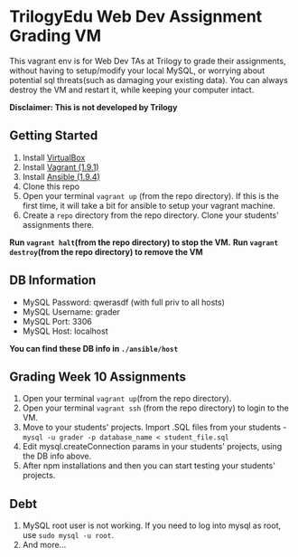 # TrilogyEdu Web Dev Assignment Grading VM

This vagrant env is for Web Dev TAs at Trilogy to grade their assignments, without having to setup/modify your local MySQL, or worrying about potential sql threats(such as damaging your existing data). You can always destroy the VM and restart it, while keeping your computer intact.

**Disclaimer: This is not developed by Trilogy**

## Getting Started
1. Install [VirtualBox](https://www.virtualbox.org/wiki/Downloads)
2. Install [Vagrant (1.9.1)](https://releases.hashicorp.com/vagrant/1.9.1/)
3. Install [Ansible (1.9.4)](http://docs.ansible.com/ansible/intro_installation.html#getting-ansible)
4. Clone this repo
5. Open your terminal `vagrant up` (from the repo directory). If this is the first time, it will take a bit for ansible to setup your vagrant machine.
6. Create a `repo` directory from the repo directory. Clone your students' assignments there.
 
**Run `vagrant halt`(from the repo directory) to stop the VM.**
**Run `vagrant destroy`(from the repo directory) to remove the VM**


## DB Information
- MySQL Password: qwerasdf (with full priv to all hosts)
- MySQL Username: grader
- MySQL Port: 3306
- MySQL Host: localhost

**You can find these DB info in `./ansible/host`**

## Grading Week 10 Assignments
1. Open your terminal `vagrant up`(from the repo directory). 
2. Open your terminal `vagrant ssh` (from the repo directory) to login to the VM.
3. Move to your students' projects. Import .SQL files from your students - `mysql -u grader -p database_name < student_file.sql`
4. Edit mysql.createConnection params in your students' projects, using the DB info above.
5. After npm installations and then you can start testing your students' projects.

## Debt
1. MySQL root user is not working. If you need to log into mysql as root, use `sudo mysql -u root`.
2. And more...